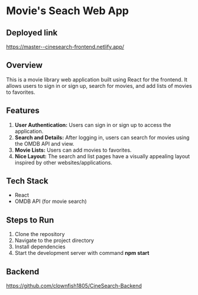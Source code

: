 # Movie's Seach Web App

## Deployed link 

https://master--cinesearch-frontend.netlify.app/

## Overview

This is a movie library web application built using React for the frontend. It allows users to sign in or sign up, search for movies, and add lists of movies to favorites.

## Features

1. **User Authentication:** Users can sign in or sign up to access the application.
2. **Search and Details:** After logging in, users can search for movies using the OMDB API and view.
3. **Movie Lists:** Users can add movies to favorites.
4. **Nice Layout:** The search and list pages have a visually appealing layout inspired by other websites/applications.

## Tech Stack

- React
- OMDB API (for movie search)

## Steps to Run

1. Clone the repository<br>
2. Navigate to the project directory<br>
3. Install dependencies<br>
4. Start the development server with command **npm start**<br>

## Backend
https://github.com/clownfish1805/CineSearch-Backend
